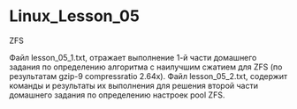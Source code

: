 # Linux_Lesson_05
ZFS

Файл lesson_05_1.txt, отражает выполнение 1-й части домашнего задания по определению алгоритма с наилучшим сжатием для ZFS (по результатам gzip-9  compressratio  2.64x).
Файл lesson_05_2.txt, содержит команды и результаты их выполнения для решения второй части домашнего задания по определению настроек pool ZFS.
